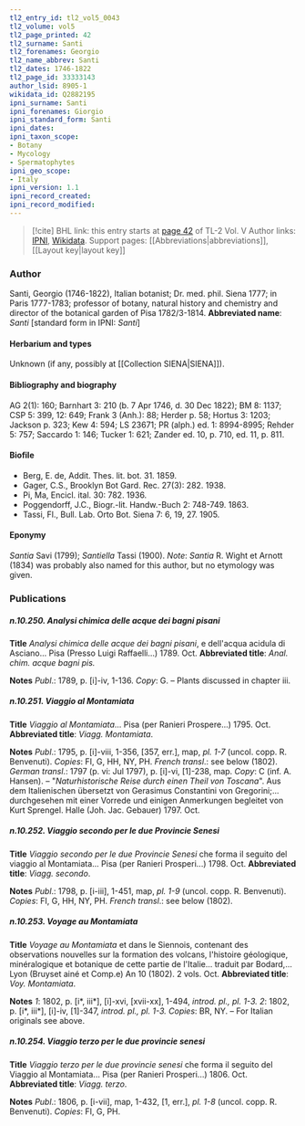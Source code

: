 ```yaml
---
tl2_entry_id: tl2_vol5_0043
tl2_volume: vol5
tl2_page_printed: 42
tl2_surname: Santi
tl2_forenames: Georgio
tl2_name_abbrev: Santi
tl2_dates: 1746-1822
tl2_page_id: 33333143
author_lsid: 8905-1
wikidata_id: Q2882195
ipni_surname: Santi
ipni_forenames: Giorgio
ipni_standard_form: Santi
ipni_dates: 
ipni_taxon_scope: 
- Botany
- Mycology
- Spermatophytes
ipni_geo_scope: 
- Italy
ipni_version: 1.1
ipni_record_created: 
ipni_record_modified:
---
```


> [!cite] BHL link: this entry starts at [page 42](https://www.biodiversitylibrary.org/page/33333143) of TL-2 Vol. V
> Author links: [IPNI](https://www.ipni.org/a/8905-1), [Wikidata](https://www.wikidata.org/wiki/Q2882195). Support pages: [[Abbreviations|abbreviations]], [[Layout key|layout key]]

### Author

Santi, Georgio (1746-1822), Italian botanist; Dr. med. phil. Siena 1777; in Paris 1777-1783; professor of botany, natural history and chemistry and director of the botanical garden of Pisa 1782/3-1814. 
**Abbreviated name**: *Santi* \[standard form in IPNI: *Santi*\]

#### Herbarium and types

Unknown (if any, possibly at [[Collection SIENA|SIENA]]).

#### Bibliography and biography

AG 2(1): 160; Barnhart 3: 210 (b. 7 Apr 1746, d. 30 Dec 1822); BM 8: 1137; CSP 5: 399, 12: 649; Frank 3 (Anh.): 88; Herder p. 58; Hortus 3: 1203; Jackson p. 323; Kew 4: 594; LS 23671; PR (alph.) ed. 1: 8994-8995; Rehder 5: 757; Saccardo 1: 146; Tucker 1: 621; Zander ed. 10, p. 710, ed. 11, p. 811.

#### Biofile

- Berg, E. de, Addit. Thes. lit. bot. 31. 1859.
- Gager, C.S., Brooklyn Bot Gard. Rec. 27(3): 282. 1938.
- Pi, Ma, Encicl. ital. 30: 782. 1936.
- Poggendorff, J.C., Biogr.-lit. Handw.-Buch 2: 748-749. 1863.
- Tassi, Fl., Bull. Lab. Orto Bot. Siena 7: 6, 19, 27. 1905.

#### Eponymy

*Santia* Savi (1799); *Santiella* Tassi (1900). *Note*: *Santia* R. Wight et Arnott (1834) was probably also named for this author, but no etymology was given.

### Publications

##### n.10.250. Analysi chimica delle acque dei bagni pisani

**Title**
*Analysi chimica delle acque dei bagni pisani*, e dell'acqua acidula di Asciano... Pisa (Presso Luigi Raffaelli...) 1789. Oct.
**Abbreviated title**: *Anal. chim. acque bagni pis.*

**Notes**
*Publ*.: 1789, p. \[i\]-iv, 1-136. *Copy*: G. – Plants discussed in chapter iii.

##### n.10.251. Viaggio al Montamiata

**Title**
*Viaggio al Montamiata*... Pisa (per Ranieri Prospere...) 1795. Oct.
**Abbreviated title**: *Viagg. Montamiata*.

**Notes**
*Publ*.: 1795, p. \[i\]-viii, 1-356, \[357, err.\], map, *pl. 1-7* (uncol. copp. R. Benvenuti). *Copies*: FI, G, HH, NY, PH.
*French transl*.: see below (1802).
*German transl*.: 1797 (p. vi: Jul 1797), p. \[i\]-vi, \[1\]-238, map. *Copy*: C (inf. A. Hansen). – "*Naturhistorische Reise durch einen Theil von Toscana*". Aus dem Italienischen übersetzt von Gerasimus Constantini von Gregorini;... durchgesehen mit einer Vorrede und einigen Anmerkungen begleitet von Kurt Sprengel. Halle (Joh. Jac. Gebauer) 1797. Oct.

##### n.10.252. Viaggio secondo per le due Provincie Senesi

**Title**
*Viaggio secondo per le due Provincie Senesi* che forma il seguito del viaggio al Montamiata... Pisa (per Ranieri Prosperi...) 1798. Oct.
**Abbreviated title**: *Viagg. secondo*.

**Notes**
*Publ*.: 1798, p. \[i-iii\], 1-451, map, *pl. 1-9* (uncol. copp. R. Benvenuti). *Copies*: FI, G, HH, NY, PH.
*French transl*.: see below (1802).

##### n.10.253. Voyage au Montamiata

**Title**
*Voyage au Montamiata* et dans le Siennois, contenant des observations nouvelles sur la formation des volcans, l'histoire géologique, minéralogique et botanique de cette partie de l'Italie... traduit par Bodard,... Lyon (Bruyset ainé et Comp.e) An 10 (1802). 2 vols. Oct.
**Abbreviated title**: *Voy. Montamiata*.

**Notes**
*1*: 1802, p. \[i\*, iii\*\], \[i\]-xvi, \[xvii-xx\], 1-494, *introd. pl., pl. 1-3.*
*2*: 1802, p. \[i\*, iii\*\], \[i\]-iv, \[1\]-347, *introd. pl., pl. 1-3.*
*Copies*: BR, NY. – For Italian originals see above.

##### n.10.254. Viaggio terzo per le due provincie senesi

**Title**
*Viaggio terzo per le due provincie senesi* che forma il seguito del Viaggio al Montamiata... Pisa (per Ranieri Prosperi...) 1806. Oct.
**Abbreviated title**: *Viagg. terzo*.

**Notes**
*Publ*.: 1806, p. \[i-vii\], map, 1-432, \[1, err.\], *pl. 1-8* (uncol. copp. R. Benvenuti). *Copies*: FI, G, PH.

